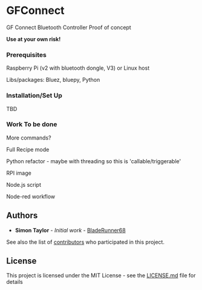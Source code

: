 # GFConnect
GF Connect Bluetooth Controller Proof of concept

<b> Use at your own risk! </b>


### Prerequisites
Raspberry Pi (v2 with bluetooth dongle, V3) or Linux host

Libs/packages: Bluez, bluepy, Python


### Installation/Set Up

TBD

### Work To be done

More commands?

Full Recipe mode

Python refactor - maybe with threading so this is 'callable/triggerable'

RPI image

Node.js script

Node-red workflow


## Authors

* **Simon Taylor** - *Initial work* - [BladeRunner68](https://github.com/BladeRunner68)

See also the list of [contributors](https://github.com/BladeRunner68/GFConnect/contributors) who participated in this project.

## License

This project is licensed under the MIT License - see the [LICENSE.md](LICENSE.md) file for details

